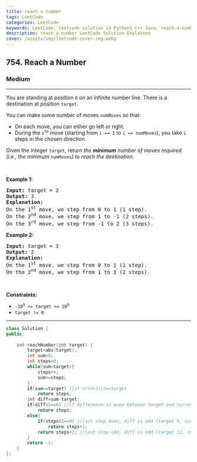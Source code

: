 ```yaml
---
title: reach a number
tags: LeetCode
categories: LeetCode
keywords: LeetCode, leetcode solution in Python3 C++ Java, reach-a-number solution
description: reach a number LeetCode Solution Explained
cover: /assets/img/leetcode-cover-img.webp
---
```



<h2>754. Reach a Number</h2><h3>Medium</h3><hr><div><p>You are standing at position <code>0</code> on an infinite number line. There is a destination at position <code>target</code>.</p>

<p>You can make some number of moves <code>numMoves</code> so that:</p>

<ul>
	<li>On each move, you can either go left or right.</li>
	<li>During the <code>i<sup>th</sup></code> move (starting from <code>i == 1</code> to <code>i == numMoves</code>), you take <code>i</code> steps in the chosen direction.</li>
</ul>

<p>Given the integer <code>target</code>, return <em>the <strong>minimum</strong> number of moves required (i.e., the minimum </em><code>numMoves</code><em>) to reach the destination</em>.</p>

<p>&nbsp;</p>
<p><strong>Example 1:</strong></p>

<pre><strong>Input:</strong> target = 2
<strong>Output:</strong> 3
<strong>Explanation:</strong>
On the 1<sup>st</sup> move, we step from 0 to 1 (1 step).
On the 2<sup>nd</sup> move, we step from 1 to -1 (2 steps).
On the 3<sup>rd</sup> move, we step from -1 to 2 (3 steps).
</pre>

<p><strong>Example 2:</strong></p>

<pre><strong>Input:</strong> target = 3
<strong>Output:</strong> 2
<strong>Explanation:</strong>
On the 1<sup>st</sup> move, we step from 0 to 1 (1 step).
On the 2<sup>nd</sup> move, we step from 1 to 3 (2 steps).
</pre>

<p>&nbsp;</p>
<p><strong>Constraints:</strong></p>

<ul>
	<li><code>-10<sup>9</sup> &lt;= target &lt;= 10<sup>9</sup></code></li>
	<li><code>target != 0</code></li>
</ul>
</div>

---




```cpp
class Solution {
public:
    
    int reachNumber(int target) {
        target=abs(target);
        int sum=0;
        int steps=0;
        while(sum<target){
            steps++;
            sum+=steps;
        }
        if(sum==target) //if n*(n+1)/2==target
            return steps;
        int diff=sum-target;
        if(diff%2==0) //if difference is even between target and current position, it can be a reverse step somewhere
            return steps;
        else{
            if(steps%2==0) //last step even, diff is odd (target 9, current 10) - next step difference even, can be a reverse step somewhere now  
                return steps+1;
            return steps+2; //last step odd, diff is odd (target 12, current 15) - after 2 steps difference even, can do a reverse step somewhere now 
        }
        return -1;
    }   
};
```
